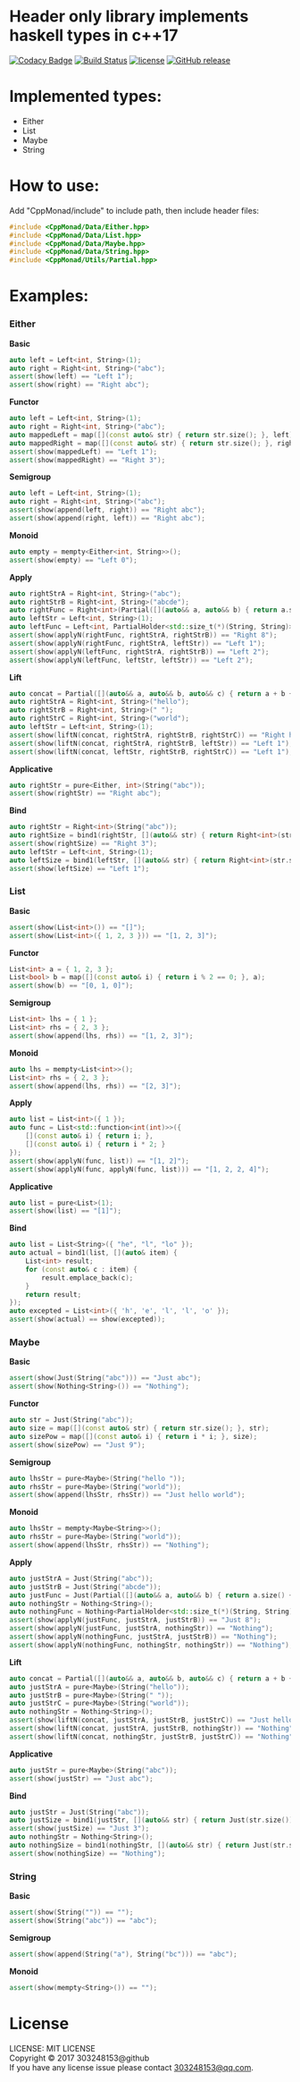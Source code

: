 # Header only library implements haskell types in c++17

[![Codacy Badge](https://api.codacy.com/project/badge/Grade/4bf07f94d26640d6a9645406b46bee20)](https://www.codacy.com/app/303248153/CppMonad?utm_source=github.com&amp;utm_medium=referral&amp;utm_content=303248153/CppMonad&amp;utm_campaign=Badge_Grade)
[![Build Status](https://travis-ci.org/303248153/CppMonad.svg?branch=master)](https://travis-ci.org/303248153/CppMonad)
[![license](https://img.shields.io/github/license/303248153/CppMonad.svg)]() 
[![GitHub release](https://img.shields.io/github/release/303248153/CppMonad.svg)]()

# Implemented types:

- Either
- List
- Maybe
- String

# How to use:

Add "CppMonad/include" to include path, then include header files:

``` c++
#include <CppMonad/Data/Either.hpp>
#include <CppMonad/Data/List.hpp>
#include <CppMonad/Data/Maybe.hpp>
#include <CppMonad/Data/String.hpp>
#include <CppMonad/Utils/Partial.hpp>
```

# Examples:

### Either

**Basic**

``` c++
auto left = Left<int, String>(1);
auto right = Right<int, String>("abc");
assert(show(left) == "Left 1");
assert(show(right) == "Right abc");
```

**Functor**

``` c++
auto left = Left<int, String>(1);
auto right = Right<int, String>("abc");
auto mappedLeft = map([](const auto& str) { return str.size(); }, left);
auto mappedRight = map([](const auto& str) { return str.size(); }, right);
assert(show(mappedLeft) == "Left 1");
assert(show(mappedRight) == "Right 3");
```

**Semigroup**

``` c++
auto left = Left<int, String>(1);
auto right = Right<int, String>("abc");
assert(show(append(left, right)) == "Right abc");
assert(show(append(right, left)) == "Right abc");
```

**Monoid**

``` c++
auto empty = mempty<Either<int, String>>();
assert(show(empty) == "Left 0");
```

**Apply**

``` c++
auto rightStrA = Right<int, String>("abc");
auto rightStrB = Right<int, String>("abcde");
auto rightFunc = Right<int>(Partial([](auto&& a, auto&& b) { return a.size() + b.size(); }));
auto leftStr = Left<int, String>(1);
auto leftFunc = Left<int, PartialHolder<std::size_t(*)(String, String)>>(2);
assert(show(applyN(rightFunc, rightStrA, rightStrB)) == "Right 8");
assert(show(applyN(rightFunc, rightStrA, leftStr)) == "Left 1");
assert(show(applyN(leftFunc, rightStrA, rightStrB)) == "Left 2");
assert(show(applyN(leftFunc, leftStr, leftStr)) == "Left 2");
```

**Lift**

``` c++
auto concat = Partial([](auto&& a, auto&& b, auto&& c) { return a + b + c; });
auto rightStrA = Right<int, String>("hello");
auto rightStrB = Right<int, String>(" ");
auto rightStrC = Right<int, String>("world");
auto leftStr = Left<int, String>(1);
assert(show(liftN(concat, rightStrA, rightStrB, rightStrC)) == "Right hello world");
assert(show(liftN(concat, rightStrA, rightStrB, leftStr)) == "Left 1");
assert(show(liftN(concat, leftStr, rightStrB, rightStrC)) == "Left 1");
```

**Applicative**

``` c++
auto rightStr = pure<Either, int>(String("abc"));
assert(show(rightStr) == "Right abc");
```

**Bind**

``` c++
auto rightStr = Right<int>(String("abc"));
auto rightSize = bind1(rightStr, [](auto&& str) { return Right<int>(str.size()); });
assert(show(rightSize) == "Right 3");
auto leftStr = Left<int, String>(1);
auto leftSize = bind1(leftStr, [](auto&& str) { return Right<int>(str.size()); });
assert(show(leftSize) == "Left 1");
```

### List

**Basic**

``` c++
assert(show(List<int>()) == "[]");
assert(show(List<int>({ 1, 2, 3 })) == "[1, 2, 3]");
```

**Functor**

``` c++
List<int> a = { 1, 2, 3 };
List<bool> b = map([](const auto& i) { return i % 2 == 0; }, a);
assert(show(b) == "[0, 1, 0]");
```

**Semigroup**

``` c++
List<int> lhs = { 1 };
List<int> rhs = { 2, 3 };
assert(show(append(lhs, rhs)) == "[1, 2, 3]");
```

**Monoid**

``` c++
auto lhs = mempty<List<int>>();
List<int> rhs = { 2, 3 };
assert(show(append(lhs, rhs)) == "[2, 3]");
```

**Apply**

``` c++
auto list = List<int>({ 1 });
auto func = List<std::function<int(int)>>({
	[](const auto& i) { return i; },
	[](const auto& i) { return i * 2; }
});
assert(show(applyN(func, list)) == "[1, 2]");
assert(show(applyN(func, applyN(func, list))) == "[1, 2, 2, 4]");
```

**Applicative**

``` c++
auto list = pure<List>(1);
assert(show(list) == "[1]");
```

**Bind**

``` c++
auto list = List<String>({ "he", "l", "lo" });
auto actual = bind1(list, [](auto& item) {
	List<int> result;
	for (const auto& c : item) {
		result.emplace_back(c);
	}
	return result;
});
auto excepted = List<int>({ 'h', 'e', 'l', 'l', 'o' });
assert(show(actual) == show(excepted));
```

### Maybe

**Basic**

``` c++
assert(show(Just(String("abc"))) == "Just abc");
assert(show(Nothing<String>()) == "Nothing");
```

**Functor**

``` c++
auto str = Just(String("abc"));
auto size = map([](const auto& str) { return str.size(); }, str);
auto sizePow = map([](const auto& i) { return i * i; }, size);
assert(show(sizePow) == "Just 9");
```

**Semigroup**

``` c++
auto lhsStr = pure<Maybe>(String("hello "));
auto rhsStr = pure<Maybe>(String("world"));
assert(show(append(lhsStr, rhsStr)) == "Just hello world");
```

**Monoid**

``` c++
auto lhsStr = mempty<Maybe<String>>();
auto rhsStr = pure<Maybe>(String("world"));
assert(show(append(lhsStr, rhsStr)) == "Nothing");
```

**Apply**

``` c++
auto justStrA = Just(String("abc"));
auto justStrB = Just(String("abcde"));
auto justFunc = Just(Partial([](auto&& a, auto&& b) { return a.size() + b.size(); }));
auto nothingStr = Nothing<String>();
auto nothingFunc = Nothing<PartialHolder<std::size_t(*)(String, String)>>();
assert(show(applyN(justFunc, justStrA, justStrB)) == "Just 8");
assert(show(applyN(justFunc, justStrA, nothingStr)) == "Nothing");
assert(show(applyN(nothingFunc, justStrA, justStrB)) == "Nothing");
assert(show(applyN(nothingFunc, nothingStr, nothingStr)) == "Nothing");
```

**Lift**

``` c++
auto concat = Partial([](auto&& a, auto&& b, auto&& c) { return a + b + c; });
auto justStrA = pure<Maybe>(String("hello"));
auto justStrB = pure<Maybe>(String(" "));
auto justStrC = pure<Maybe>(String("world"));
auto nothingStr = Nothing<String>();
assert(show(liftN(concat, justStrA, justStrB, justStrC)) == "Just hello world");
assert(show(liftN(concat, justStrA, justStrB, nothingStr)) == "Nothing");
assert(show(liftN(concat, nothingStr, justStrB, justStrC)) == "Nothing");
```

**Applicative**

``` c++
auto justStr = pure<Maybe>(String("abc"));
assert(show(justStr) == "Just abc");
```

**Bind**

``` c++
auto justStr = Just(String("abc"));
auto justSize = bind1(justStr, [](auto&& str) { return Just(str.size()); });
assert(show(justSize) == "Just 3");
auto nothingStr = Nothing<String>();
auto nothingSize = bind1(nothingStr, [](auto&& str) { return Just(str.size()); });
assert(show(nothingSize) == "Nothing");
```

### String

**Basic**

``` c++
assert(show(String("")) == "");
assert(show(String("abc")) == "abc");
```

**Semigroup**

``` c++
assert(show(append(String("a"), String("bc"))) == "abc");
```

**Monoid**

``` c++
assert(show(mempty<String>()) == "");
```

# License

LICENSE: MIT LICENSE<br/>
Copyright © 2017 303248153@github<br/>
If you have any license issue please contact 303248153@qq.com.<br/>
